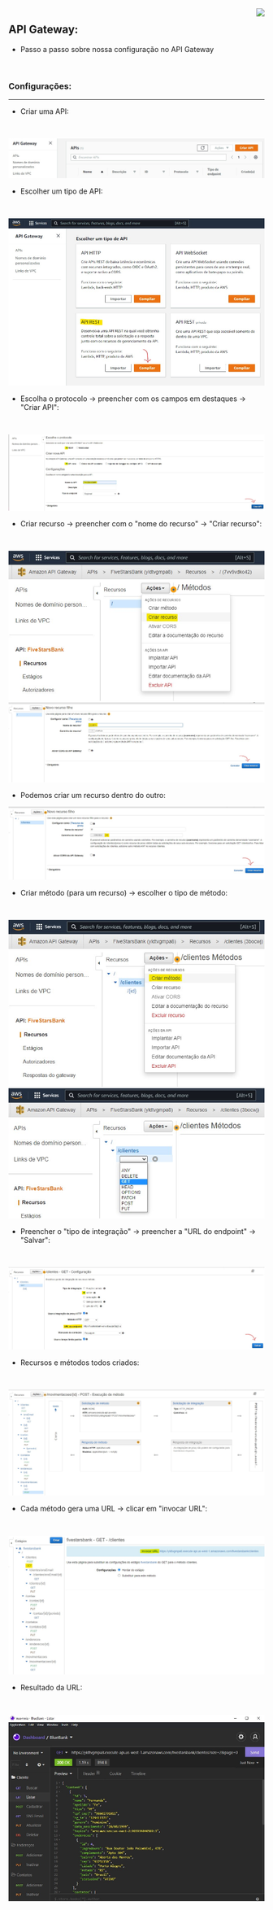 <img align="right" src="https://github.com/Feruaro/Five-Stars-Bank/blob/main/Imagens/APIGateway/foto.png"/>

## API Gateway:

* Passo a passo sobre nossa configuração no API Gateway

  ​

### Configurações:

-------

* Criar uma API:

  ​

<img src="https://github.com/Feruaro/Five-Stars-Bank/blob/main/Imagens/APIGateway/1_config_api.jpg"/>

* Escolher um tipo de API:

  ​

<img src="https://github.com/Feruaro/Five-Stars-Bank/blob/main/Imagens/APIGateway/2_config_api.jpg"/>

* Escolha o protocolo -> preencher com os campos em destaques -> "Criar API":

  ​

<img src="https://github.com/Feruaro/Five-Stars-Bank/blob/main/Imagens/APIGateway/3_config_api.jpg"/>

* Criar recurso -> preencher com o "nome do recurso" -> "Criar recurso":

  ​

<img src="https://github.com/Feruaro/Five-Stars-Bank/blob/main/Imagens/APIGateway/4_config_api.jpg"/>

<img src="https://github.com/Feruaro/Five-Stars-Bank/blob/main/Imagens/APIGateway/5_config_api.jpg"/>

* Podemos criar um recurso dentro do outro:



<img src="https://github.com/Feruaro/Five-Stars-Bank/blob/main/Imagens/APIGateway/6_config_api.jpg"/>

* Criar método (para um recurso) -> escolher o tipo de método:

  ​

<img src="https://github.com/Feruaro/Five-Stars-Bank/blob/main/Imagens/APIGateway/7_config_api.jpg"/>

<img src="https://github.com/Feruaro/Five-Stars-Bank/blob/main/Imagens/APIGateway/8_config_api.jpg"/>

* Preencher o "tipo de integração" -> preencher a "URL do endpoint" -> "Salvar":

  ​

<img src="https://github.com/Feruaro/Five-Stars-Bank/blob/main/Imagens/APIGateway/9_config_api.jpg"/>

* Recursos e métodos todos criados:

  ​

<img src="https://github.com/Feruaro/Five-Stars-Bank/blob/main/Imagens/APIGateway/10_config_api.jpg"/>

* Cada método gera uma URL -> clicar em "invocar URL":

  ​

<img src="https://github.com/Feruaro/Five-Stars-Bank/blob/main/Imagens/APIGateway/11_config_api.jpg"/>

* Resultado da URL:

  ​

<img src="https://github.com/Feruaro/Five-Stars-Bank/blob/main/Imagens/APIGateway/12_config_api.jpg"/>